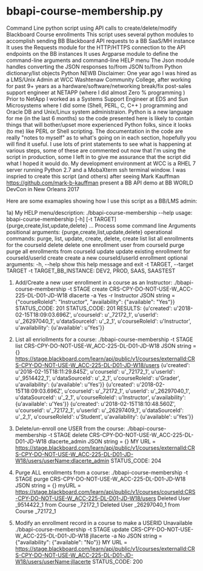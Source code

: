 # bbapi-course-membership.py
Command Line python script using API calls to create/delete/modify Blackboard Course enrollments
This script uses several python modules to accomplish sending BB Blackboard API requests to a BB SaaS/MH instance
It uses the Requests module for the HTTP/HTTPS connection to the API endpoints on the BB instances
It uses Argparse module to define the command-line arguments and command-line HELP menu
The Json module handles converting the JSON responses to/from JSON to/from Python dictionary/list objects
Python NEWB Disclaimer: 
One year ago I was hired as a LMS/Unix Admin at WCC Washtenaw Community College, after working for past 9+ years as
a hardware/software/networking break/fix post-sales support engineer at NETAPP (where I did almost Zero % programming ) 
Prior to NetApp I worked as a Systems Support Engineer at EDS and Sun Microsystems where I did some (Shell, PERL, C, C++ ) programming
and Oracle DB and Unix/Linux system administraion. Python is a new language for me (in the last 6 months) so the code presented here is
likely to contain things that will bother/upset more experienced Python folks, since it looks (to me) like PERL or Shell scripting.
The documentation in the code are really "notes to myself" as to what's going on in each section, hopefully you will find it useful.
I use lots of print statements to see what is happening at various steps, some of these are commented out now that I'm using the script in production, some I left in to give me assurance that the script did what I hoped it would do. 
My development environment at WCC is a RHEL 7 server running Python 2.7 and a MobaXterm ssh terminal window. 
I was inspried to create this script (and others) after seeing Mark Kauffman https://github.com/mark-b-kauffman present a BB API demo 
at BB WORLD DevCon in New Orleans 2017

Here are some examaples showing how I use this script as a BB/LMS admin: 

1a) My HELP menu/description: 
./bbapi-course-membership --help
usage: bbapi-course-membership [-h] [-t TARGET]
                               {purge,create,list,update,delete} ...
Process some command line Arguments
positional arguments:
  {purge,create,list,update,delete}
                        operational commands: purge, list, update, create,
                        delete, create
    list                list all enrollments for the courseId
    delete              delete one enrollment user from courseId
    purge               purge all enrollments from courseId
    update              update existing enrollment for courseId/userId
    create              create a new courseId/userId enrollment
optional arguments:
  -h, --help            show this help message and exit
  -t TARGET, --target TARGET
                        -t TARGET_BB_INSTANCE: DEV2, PROD, SAAS, SAASTEST

1) Add/Create a new user enrollment in a course as an Instructor: 
./bbapi-course-membership -t STAGE create CRS-CPY-DO-NOT-USE-W_ACC-225-DL-D01-JD-W18 dlacerte -a Yes -r Instructor
JSON string =  {"courseRoleId": "Instructor", "availability": {"available": "Yes"}}
STATUS_CODE: 201
STATUS_CODE: 201
RESULTS:  {u'created': u'2018-02-15T18:09:03.696Z', u'courseId': u'_72172_1', u'userId': u'_26297040_1', u'dataSourceId': u'_2_1', u'courseRoleId': u'Instructor', u'availability': {u'available': u'Yes'}}

2) List all enriollments for a course: 
./bbapi-course-membership -t STAGE list CRS-CPY-DO-NOT-USE-W_ACC-225-DL-D01-JD-W18
JSON string =  {}
https://stage.blackboard.com/learn/api/public/v1/courses/externalId:CRS-CPY-DO-NOT-USE-W_ACC-225-DL-D01-JD-W18/users
{u'created': u'2018-02-15T18:11:29.845Z', u'courseId': u'_72172_1', u'userId': u'_9514422_1', u'dataSourceId': u'_2_1', u'courseRoleId': u'Grader', u'availability': {u'available': u'Yes'}}
{u'created': u'2018-02-15T18:09:03.696Z', u'courseId': u'_72172_1', u'userId': u'_26297040_1', u'dataSourceId': u'_2_1', u'courseRoleId': u'Instructor', u'availability': {u'available': u'Yes'}}
{u'created': u'2018-02-15T18:10:48.560Z', u'courseId': u'_72172_1', u'userId': u'_26297409_1', u'dataSourceId': u'_2_1', u'courseRoleId': u'Student', u'availability': {u'available': u'Yes'}}

3) Delete/un-enroll one USER from the course: 
./bbapi-course-membership -t STAGE delete  CRS-CPY-DO-NOT-USE-W_ACC-225-DL-D01-JD-W18  dlacerte_admin
JSON string =  {}
MY URL =  https://stage.blackboard.com/learn/api/public/v1/courses/externalId:CRS-CPY-DO-NOT-USE-W_ACC-225-DL-D01-JD-W18/users/userName:dlacerte_admin
STATUS_CODE: 204

4) Purge ALL enrollments from a course: 
./bbapi-course-membership -t STAGE purge  CRS-CPY-DO-NOT-USE-W_ACC-225-DL-D01-JD-W18
JSON string =  {}
myURL =  https://stage.blackboard.com/learn/api/public/v1/courses/courseId:CRS-CPY-DO-NOT-USE-W_ACC-225-DL-D01-JD-W18/users
Deleted User _9514422_1 from Course _72172_1
Deleted User _26297040_1 from Course _72172_1

5) Modify an enrollment record in a course to make a USERID Unavailable
./bbapi-course-membership -t STAGE update CRS-CPY-DO-NOT-USE-W_ACC-225-DL-D01-JD-W18 jllacerte -a No
JSON string =  {"availability": {"available": "No"}}
MY URL =  https://stage.blackboard.com/learn/api/public/v1/courses/externalId:CRS-CPY-DO-NOT-USE-W_ACC-225-DL-D01-JD-W18/users/userName:jllacerte
STATUS_CODE: 200

